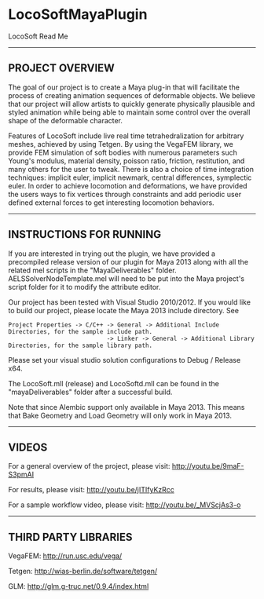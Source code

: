 LocoSoftMayaPlugin
==================
LocoSoft Read Me

-------------------------------------------------------------------------------
PROJECT OVERVIEW
-------------------------------------------------------------------------------
The goal of our project is to create a Maya plug-in that will facilitate the process of creating animation sequences of deformable objects. 
We believe that our project will allow artists to quickly generate physically plausible and styled animation while being able to maintain 
some control over the overall shape of the deformable character.

Features of LocoSoft include live real time tetrahedralization for arbitrary meshes, achieved by using Tetgen. By using the VegaFEM library,
we provide FEM simulation of soft bodies with numerous parameters such Young's modulus, material density, poisson ratio, friction, restitution,
and many others for the user to tweak. There is also a choice of time integration techniques: implicit euler, implicit newmark, central differences,
symplectic euler. In order to achieve locomotion and deformations, we have provided the users ways to fix vertices through constraints and add periodic
user defined external forces to get interesting locomotion behaviors.

-------------------------------------------------------------------------------
INSTRUCTIONS FOR RUNNING
-------------------------------------------------------------------------------
If you are interested in trying out the plugin, we have provided a precompiled release version of our plugin for Maya 2013 along with all the 
related mel scripts in the "MayaDeliverables" folder. 
AELSSolverNodeTemplate.mel will need to be put into the Maya project's script folder 
for it to modify the attribute editor.

Our project has been tested with Visual Studio 2010/2012. If you would like to build our project, please locate the Maya 2013 include directory.
See 

    Project Properties -> C/C++ -> General -> Additional Include Directories, for the sample include path.
                                -> Linker -> General -> Additional Library Directories, for the sample library path.

Please set your visual studio solution configurations to Debug / Release x64.

The LocoSoft.mll (release) and LocoSoftd.mll can be found in the "mayaDeliverables" folder after a successful build.

Note that since Alembic support only available in Maya 2013. This means that Bake Geometry and Load Geometry will only work in Maya 2013.

-------------------------------------------------------------------------------
VIDEOS
-------------------------------------------------------------------------------
For a general overview of the project, please visit: http://youtu.be/9maF-S3pmAI

For results, please visit: http://youtu.be/jITIfyKzRcc

For a sample workflow video, please visit: http://youtu.be/_MVScjAs3-o

-------------------------------------------------------------------------------
THIRD PARTY LIBRARIES
-------------------------------------------------------------------------------
VegaFEM: http://run.usc.edu/vega/

Tetgen: http://wias-berlin.de/software/tetgen/

GLM: http://glm.g-truc.net/0.9.4/index.html



